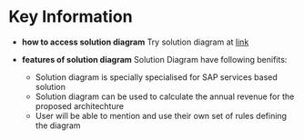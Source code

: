 # Key Information
* **how to access solution diagram**
  Try solution diagram at [link](https://platfromxsoldiageditor-d1b6a0fc1.dispatcher.us2.hana.ondemand.com/index.html)

* **features of solution diagram**
Solution Diagram have following benifits:
  * Solution diagram is specially specialised for SAP services based solution
  * Solution diagram can be used to calculate the annual revenue for the proposed architechture
  * User will be able to mention and use their own set of rules defining the diagram